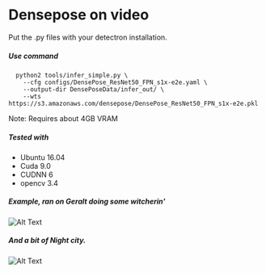 # Densepose on video

Put the .py files with your detectron installation.

##### Use command 
```
  python2 tools/infer_simple.py \
    --cfg configs/DensePose_ResNet50_FPN_s1x-e2e.yaml \
    --output-dir DensePoseData/infer_out/ \
    --wts https://s3.amazonaws.com/densepose/DensePose_ResNet50_FPN_s1x-e2e.pkl 
```
Note: Requires about 4GB VRAM   
    
##### Tested with 

* Ubuntu 16.04
* Cuda 9.0
* CUDNN 6
* opencv 3.4

##### Example, ran on Geralt doing some witcherin'
![Alt Text](https://media.giphy.com/media/dmZFCqQX4kr8MH31qT/giphy.gif)


##### And a bit of Night city.
![Alt Text](https://media.giphy.com/media/51Y5HPKDmDOiO2UJac/giphy.gif)
